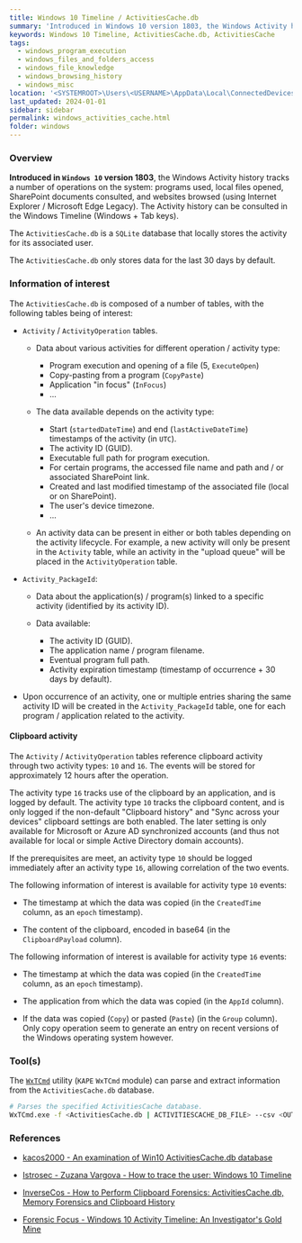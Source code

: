 ```yaml
---
title: Windows 10 Timeline / ActivitiesCache.db
summary: 'Introduced in Windows 10 version 1803, the Windows Activity history tracks a number of operations on the system: programs used, local files opened, SharePoint documents consulted, and websites browsed (using Internet Explorer / Microsoft Edge Legacy).\n\nThe ActivitiesCache.db database only stores data for the last 30 days by default.\n\nInformation of interest, that depends on the activity type: start and end times of the activity (in UTC), executable full path for program execution, file name / SharePoint link for files accessed using certain programs, created and last modified timestamp of the associated file, etc.\n\nThe history of the clipboard data may also be stored for a short amount of time (approximately 12 hours) in non default configuration.'
keywords: Windows 10 Timeline, ActivitiesCache.db, ActivitiesCache
tags:
  - windows_program_execution
  - windows_files_and_folders_access
  - windows_file_knowledge
  - windows_browsing_history
  - windows_misc
location: '<SYSTEMROOT>\Users\<USERNAME>\AppData\Local\ConnectedDevicesPlatform\[L.<USERNAME> | *]\ActivitiesCache.db'
last_updated: 2024-01-01
sidebar: sidebar
permalink: windows_activities_cache.html
folder: windows
---
```


### Overview

**Introduced in `Windows 10` version 1803**, the Windows Activity history
tracks a number of operations on the system: programs used, local files opened,
SharePoint documents consulted, and websites browsed (using Internet Explorer /
Microsoft Edge Legacy). The Activity history can be consulted in the Windows
Timeline (Windows + Tab keys).

The `ActivitiesCache.db` is a `SQLite` database that locally stores the
activity for its associated user.

The `ActivitiesCache.db` only stores data for the last 30 days by default.

### Information of interest

The `ActivitiesCache.db` is composed of a number of tables, with the following
tables being of interest:

  - `Activity` / `ActivityOperation` tables.

    - Data about various activities for different operation / activity type:
      - Program execution and opening of a file (5, `ExecuteOpen`)
      - Copy-pasting from a program (`CopyPaste`)
      - Application "in focus" (`InFocus`)
      - ...

    - The data available depends on the activity type:
      - Start (`startedDateTime`) and end (`lastActiveDateTime`) timestamps of
        the activity (in `UTC`).
      - The activity ID (GUID).
      - Executable full path for program execution.
      - For certain programs, the accessed file name and path and / or
        associated SharePoint link.
      - Created and last modified timestamp of the associated file (local or
        on SharePoint).
      - The user's device timezone.
      - ...

    - An activity data can be present in either or both tables depending on the
      activity lifecycle. For example, a new activity will only be present in
      the `Activity` table, while an activity in the "upload queue" will be
      placed in the `ActivityOperation` table.

  - `Activity_PackageId`:

    - Data about the application(s) / program(s) linked to a specific activity
      (identified by its activity ID).

    - Data available:
      - The activity ID (GUID).
      - The application name / program filename.
      - Eventual program full path.
      - Activity expiration timestamp (timestamp of occurrence + 30 days by
        default).

   - Upon occurrence of an activity, one or multiple entries sharing the same
     activity ID will be created in the `Activity_PackageId` table, one for
     each program / application related to the activity.

#### Clipboard activity

The `Activity` / `ActivityOperation` tables reference clipboard activity
through two activity types: `10` and `16`. The events will be stored for
approximately 12 hours after the operation.

The activity type `16` tracks use of the clipboard by an application, and is
logged by default. The activity type `10` tracks the clipboard content, and is
only logged if the non-default "Clipboard history" and "Sync across your
devices" clipboard settings are both enabled. The later setting is only
available for Microsoft or Azure AD synchronized accounts (and thus not
available for local or simple Active Directory domain accounts).

If the prerequisites are meet, an activity type `10` should be logged
immediately after an activity type `16`, allowing correlation of the two
events.

The following information of interest is available for activity type `10`
events:

  - The timestamp at which the data was copied (in the `CreatedTime` column, as
    an `epoch` timestamp).

  - The content of the clipboard, encoded in base64 (in the `ClipboardPayload`
    column).

The following information of interest is available for activity type `16`
events:

  - The timestamp at which the data was copied (in the `CreatedTime` column, as
    an `epoch` timestamp).

  - The application from which the data was copied (in the `AppId` column).

  - If the data was copied (`Copy`) or pasted (`Paste`) (in the `Group`
    column). Only copy operation seem to generate an entry on recent versions
    of the Windows operating system however.

### Tool(s)

The [`WxTCmd`](https://github.com/EricZimmerman/WxTCmd) utility (`KAPE`
`WxTCmd` module) can parse and extract information from the
`ActivitiesCache.db` database.

```bash
# Parses the specified ActivitiesCache database.
WxTCmd.exe -f <ActivitiesCache.db | ACTIVITIESCACHE_DB_FILE> --csv <OUTPUT_DIRECTORY>
```

### References

  - [kacos2000 - An examination of Win10 ActivitiesCache.db database](https://kacos2000.github.io/WindowsTimeline/WindowsTimeline.pdf)

  - [Istrosec - Zuzana Vargova - How to trace the user: Windows 10 Timeline](https://istrosec.com/blog/windows-10-timeline/)

  - [InverseCos - How to Perform Clipboard Forensics: ActivitiesCache.db, Memory Forensics and Clipboard History](https://www.inversecos.com/2022/05/how-to-perform-clipboard-forensics.html)

  - [Forensic Focus - Windows 10 Activity Timeline: An Investigator's Gold Mine](https://www.forensicfocus.com/webinars/windows-10-activity-timeline-an-investigators-gold-mine/)
